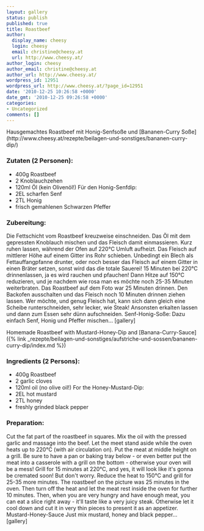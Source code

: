 ```yaml
---
layout: gallery
status: publish
published: true
title: Roastbeef
author:
  display_name: cheesy
  login: cheesy
  email: christine@cheesy.at
  url: http://www.cheesy.at/
author_login: cheesy
author_email: christine@cheesy.at
author_url: http://www.cheesy.at/
wordpress_id: 12951
wordpress_url: http://www.cheesy.at/?page_id=12951
date: '2010-12-25 10:26:58 +0000'
date_gmt: '2010-12-25 09:26:58 +0000'
categories:
- Uncategorized
comments: []
---
```

<!--:de-->Hausgemachtes Roastbeef mit Honig-Senfsoße und [Bananen-Curry Soße](http://www.cheesy.at/rezepte/beilagen-und-sonstiges/bananen-curry-dip/)
### Zutaten (2 Personen):
- 400g Roastbeef
- 2 Knoblauchzehen
- 120ml Öl (kein Olivenöl!)
Für den Honig-Senfdip:
- 2EL scharfen Senf
- 2TL Honig
- frisch gemahlenen Schwarzen Pfeffer
### Zubereitung:
Die Fettschicht vom Roastbeef kreuzweise einschneiden. Das Öl mit dem gepressten Knoblauch mischen und das Fleisch damit einmassieren. Kurz ruhen lassen, während der Ofen auf 220°C Umluft aufheizt. Das Fleisch auf mittlerer Höhe auf einem Gitter ins Rohr schieben. Unbedingt ein Blech als Fettauffangpfanne drunter, oder noch besser das Fleisch auf einem Gitter in einen Bräter setzen, sonst wird das die totale Sauerei!
15 Minuten bei 220°C drinnenlassen, ja es wird rauchen und pfauchen! Dann Hitze auf 150°C reduzieren, und je nachdem wie rosa man es möchte noch 25-35 Minuten weiterbraten. Das Roastbeef auf dem Foto war 25 Minuten drinnen. Den Backofen ausschalten und das Fleisch noch 10 Minuten drinnen ziehen lassen. Wer möchte, und genug Fleisch hat, kann sich dann gleich eine Scheibe runterschneiden, sehr lecker, wie Steak! Ansonsten erkalten lassen und dann zum Essen sehr dünn aufschneiden.
Senf-Honig-Soße:
Dazu einfach Senf, Honig und Pfeffer mischen...
[gallery]
<!--:--><!--:en-->Homemade Roastbeef with Mustard-Honey-Dip and [Banana-Curry-Sauce]({% link _rezepte/beilagen-und-sonstiges/aufstriche-und-sossen/bananen-curry-dip/index.md %})
### Ingredients (2 Persons):
- 400g Roastbeef
- 2 garlic cloves
- 120ml oil (no olive oil!)
For the Honey-Mustard-Dip:
- 2EL hot mustard
- 2TL honey
- freshly grinded black pepper
### Preparation:
Cut the fat part of the roastbeef in squares. Mix the oil with the pressed garlic and massage into the beef. Let the meet stand aside while the oven heats up to 220°C (with air circulation on). Put the meat at middle height on a grill. Be sure to have a pan or baking tray below - or even better put the meat into a casserole with a grill on the bottom - otherwise your oven will be a mess!
Grill for 15 minutes at 220°C, and yes, it will look like it's gonna be cremated soon! But don't worry. Reduce the heat to 150°C and grill for 25-35 more minutes. The roastbeef on the picture was 25 minutes in the oven. Then turn off the heat and let the meat rest inside the oven for further 10 minutes. Then, when you are very hungry and have enough meat, you can eat a slice right away - it'll taste like a very juicy steak. Otherwise let it cool down and cut it in very thin pieces to present it as an appetizer.
Mustard-Honey-Sauce
Just mix mustard, honey and black pepper...
[gallery]
<!--:-->
